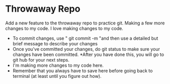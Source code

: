 # Throwaway Repo

Add a new feature to the throwaway repo to practice git.
Making a few more changes to my code.
I love making changes to my code.

* To commit changes, use " git commit -m "and then use a detailed but brief message to describe your changes
* Once you've committed your changes, do git status to make sure your changes have been committed.
*After you have done this, you will go to git hub for your next steps.
* I'm making more changes to my code here.
* Remember that you always have to save here before going back to terminal (at least until you figure out how).
